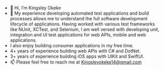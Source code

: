 - 👋 Hi, I’m Kingsley Okeke
- 👀 My experience developing automated test applications and build processes allows me to understand the full software development lifecycle of applications. Having worked with various test frameworks like NUnit, XCTest, and Selenium, I am well versed with developing unit, integration and UI test applications for web APIs, mobile and web applications.
- I also enjoy building consumer applications in my free time.
- 4+ years of experience building web APIs with C# and DotNet.
- 3+ years of experience building iOS apps with UIKit and SwiftUI.
- 📫 Please feel free to reach me at Kingsleyokeke14@gmail.com

<!---
KingsleyOkeke14/KingsleyOkeke14 is a ✨ special ✨ repository because its `README.md` (this file) appears on your GitHub profile.
You can click the Preview link to take a look at your changes.
--->
